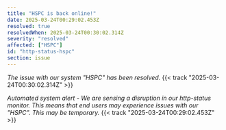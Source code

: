 ```yaml
---
title: "HSPC is back online!"
date: 2025-03-24T00:29:02.453Z
resolved: true
resolvedWhen: 2025-03-24T00:30:02.314Z
severity: "resolved"
affected: ["HSPC"]
id: "http-status-hspc"
section: issue
---
```


*The issue with our system "HSPC" has been resolved.* {{< track "2025-03-24T00:30:02.314Z" >}}

**Automated system alert* - We are sensing a disruption in our http-status monitor. This means that end users may experience issues with our "HSPC". This may be temporary.* {{< track "2025-03-24T00:29:02.453Z" >}}
